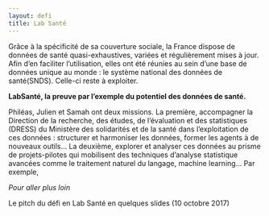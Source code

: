 ```yaml
---
layout: defi
title: Lab Santé
---
```


Grâce à la spécificité de sa couverture sociale, la France dispose de
données de santé quasi-exhaustives, variées et régulièrement mises à
jour. Afin d’en faciliter l’utilisation, elles ont été réunies au sein
d’une base de données unique au monde : le système national des
données de santé(SNDS). Celle-ci reste à exploiter.

**LabSanté, la preuve par l’exemple du potentiel des données de
santé.**

Philéas, Julien et Samah ont deux missions. La première, accompagner
la Direction de la recherche, des études, de l’évaluation et des
statistiques (DRESS) du Ministère des solidarités et de la santé dans
l’exploitation de ces données : structurer et harmoniser les données,
former les agents à de nouveaux outils… La deuxième, explorer et
analyser ces données au prisme de projets-pilotes qui mobilisent des
techniques d’analyse statistique avancées comme le traitement naturel
du langage, machine learning… Par exemple,

_Pour aller plus loin_

Le pitch du défi en Lab Santé en quelques slides (10 octobre 2017)

<script async class="speakerdeck-embed" data-id="b687658f8e54445785a49249c02c9d6c" data-ratio="1.33333333333333" src="//speakerdeck.com/assets/embed.js"></script>
